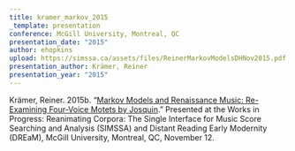 ```yaml
---
title: kramer_markov_2015
_template: presentation
conference: McGill University, Montreal, QC
presentation_date: "2015"
author: ehopkins
upload: https://simssa.ca/assets/files/ReinerMarkovModelsDHNov2015.pdf
presentation_author: Krämer, Reiner
presentation_year: "2015"
---
```

Krämer, Reiner. 2015b. “<a href="https://simssa.ca/assets/files/ReinerMarkovModelsDHNov2015.pdf">Markov Models and Renaissance Music: Re-Examining Four-Voice Motets by Josquin</a>.” Presented at the Works in Progress: Reanimating Corpora: The Single Interface for Music Score Searching and Analysis (SIMSSA) and Distant Reading Early Modernity (DREaM), McGill University, Montreal, QC, November 12.